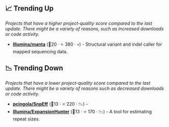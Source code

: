 ## 📈 Trending Up

_Projects that have a higher project-quality score compared to the last update. There might be a variety of reasons, such as increased downloads or code activity._

- <b><a href="https://github.com/Illumina/manta">Illumina/manta</a></b> (🥇20 ·  ⭐ 380 · 💀) - Structural variant and indel caller for mapped sequencing data.

## 📉 Trending Down

_Projects that have a lower project-quality score compared to the last update. There might be a variety of reasons such as decreased downloads or code activity._

- <b><a href="https://github.com/pcingola/SnpEff">pcingola/SnpEff</a></b> (🥉13 ·  ⭐ 220 · 📉) - 
- <b><a href="https://github.com/Illumina/ExpansionHunter">Illumina/ExpansionHunter</a></b> (🥈13 ·  ⭐ 170 · 📉) - A tool for estimating repeat sizes.

